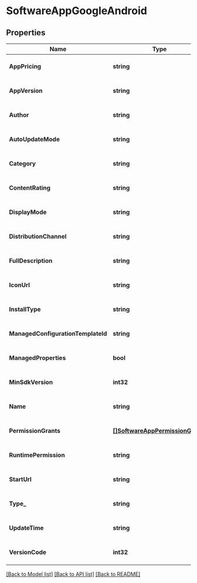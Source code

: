 # SoftwareAppGoogleAndroid

## Properties
Name | Type | Description | Notes
------------ | ------------- | ------------- | -------------
**AppPricing** | **string** | Whether this app is free, free with in-app purchases, or paid. | [optional] [default to null]
**AppVersion** | **string** | Latest version currently available for this app. | [optional] [default to null]
**Author** | **string** | The name of the author of this app. | [optional] [default to null]
**AutoUpdateMode** | **string** | Controls the auto-update mode for the app. | [optional] [default to null]
**Category** | **string** | The app category (e.g. COMMUNICATION, SOCIAL, etc.). | [optional] [default to null]
**ContentRating** | **string** | The content rating for this app. | [optional] [default to null]
**DisplayMode** | **string** | The display mode of the web app. | [optional] [default to null]
**DistributionChannel** | **string** | How and to whom the package is made available. | [optional] [default to null]
**FullDescription** | **string** | Full app description, if available. | [optional] [default to null]
**IconUrl** | **string** | A link to an image that can be used as an icon for the app. | [optional] [default to null]
**InstallType** | **string** | The type of installation to perform for an app. | [optional] [default to null]
**ManagedConfigurationTemplateId** | **string** | The managed configurations template for the app. | [optional] [default to null]
**ManagedProperties** | **bool** | Indicates whether this app has managed properties or not. | [optional] [default to null]
**MinSdkVersion** | **int32** | The minimum Android SDK necessary to run the app. | [optional] [default to null]
**Name** | **string** | The name of the app in the form enterprises/{enterprise}/applications/{packageName}. | [optional] [default to null]
**PermissionGrants** | [**[]SoftwareAppPermissionGrants**](software-app-permission-grants.md) |  | [optional] [default to null]
**RuntimePermission** | **string** | The policy for granting permission requests to apps. | [optional] [default to null]
**StartUrl** | **string** | The start URL, i.e. the URL that should load when the user opens the application. Applicable only for webapps. | [optional] [default to null]
**Type_** | **string** | Type of this android application. | [optional] [default to null]
**UpdateTime** | **string** | The approximate time (within 7 days) the app was last published. | [optional] [default to null]
**VersionCode** | **int32** | The current version of the web app. | [optional] [default to null]

[[Back to Model list]](../README.md#documentation-for-models) [[Back to API list]](../README.md#documentation-for-api-endpoints) [[Back to README]](../README.md)


